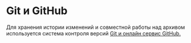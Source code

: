 # Git и GitHub

Для хранения истории изменений и совместной работы над архивом используется система контроля версий [Git и онлайн сервис GitHub.](https://tproger.ru/translations/difference-between-git-and-github/)
